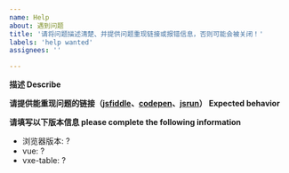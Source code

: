 ```yaml
---
name: Help
about: 遇到问题
title: '请将问题描述清楚、并提供问题重现链接或报错信息，否则可能会被关闭！'
labels: 'help wanted'
assignees: ''

---
```


**描述 Describe**


**请提供能重现问题的链接（[jsfiddle](https://jsfiddle.net/gz3vektc/)、[codepen](https://codepen.io/anon/pen/gJEmRW)、[jsrun](https://jsrun.net/vIyKp/edit)） Expected behavior**


**请填写以下版本信息 please complete the following information**
 - 浏览器版本: ?
 - vue: ?
 - vxe-table: ?
